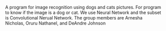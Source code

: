 A program for image recognition using dogs and cats pictures. For program to know if the image is a dog or cat. We use Neural Network and the subset is Convolutional Nerual Network.
The group members are Arnesha Nicholas, Oruru Nathanel, and DeAndre Johnson


